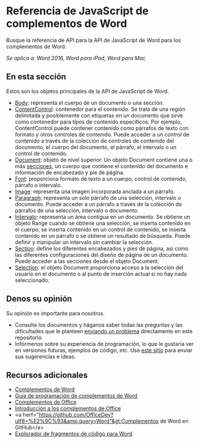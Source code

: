 # Referencia de JavaScript de complementos de Word 

Busque la referencia de API para la API de JavaScript de Word para los complementos de Word.

_Se aplica a: Word 2016, Word para iPad, Word para Mac_

## En esta sección

Estos son los objetos principales de la API de JavaScript de Word.

* [Body](word-add-ins-javascript-reference/body.md): representa el cuerpo de un documento o una sección.
* [ContentControl](word-add-ins-javascript-reference/contentcontrol.md): contenedor para el contenido. Se trata de una región delimitada y posiblemente con etiquetas en un documento que sirve como contenedor para tipos de contenido específicos. Por ejemplo, ContentControl puede contener contenido como párrafos de texto con formato y otros controles de contenido. Puede acceder a un control de contenido a través de la colección de controles de contenido del documento, el cuerpo del documento, el párrafo, el intervalo o un control de contenido.
* [Document](word-add-ins-javascript-reference/document.md): objeto de nivel superior. Un objeto Document contiene una o más [secciones](word-add-ins-javascript-reference/section.md), un cuerpo que contiene el contenido del documento e información de encabezado y pie de página.
* [Font](word-add-ins-javascript-reference/font.md): proporciona formato de texto a un cuerpo, control de contenido, párrafo o intervalo.
* [Image](word-add-ins-javascript-reference/inlinepicture.md): representa una imagen incorporada anclada a un párrafo.
* [Paragraph](word-add-ins-javascript-reference/paragraph.md): representa un solo párrafo de una selección, intervalo o documento. Puede acceder a un párrafo a través de la colección de párrafos de una selección, intervalo o documento. 
* [Intervalo](word-add-ins-javascript-reference/range.md): representa un área contigua en un documento. Se obtiene un objeto Range cuando se obtiene una selección, se inserta contenido en el cuerpo, se inserta contenido en un control de contenido, se inserta contenido en un párrafo o se obtiene un resultado de búsqueda. Puede definir y manipular un intervalo sin cambiar la selección.
* [Section](word-add-ins-javascript-reference/section.md):  define los diferentes encabezados y pies de página, así como las diferentes configuraciones del diseño de página de un documento. Puede acceder a las secciones desde el objeto Document. 
* [Selection](word-add-ins-javascript-reference/document.md#getselection): el objeto Document proporciona acceso a la selección del usuario en el documento o al punto de inserción actual si no hay nada seleccionado.

## Denos su opinión

Su opinión es importante para nosotros. 

* Consulte los documentos y háganos saber todas las preguntas y las dificultades que le planteen [enviando un problema](https://github.com/OfficeDev/office-js-docs/issues) directamente en este repositorio.
* Infórmenos sobre su experiencia de programación, lo que le gustaría ver en versiones futuras, ejemplos de código, etc. Use [este sitio](http://officespdev.uservoice.com/) para enviar sus sugerencias e ideas.

## Recursos adicionales

* [Complementos de Word](word-add-ins.md)
* [Guía de programación de complementos de Word](word-add-ins-programming-guide.md)
* [Complementos de Office](https://msdn.microsoft.com/en-us/library/office/jj220060.aspx)
* [Introducción a los complementos de Office](http://dev.office.com/getting-started/addins)
* &lt;a herf="https://github.com/OfficeDev?utf8=%E2%9C%93&amp;query=Word"&gt;Complementos de Word en GitHub&lt;/a&gt;
* [Explorador de fragmentos de código para Word](http://officesnippetexplorer.azurewebsites.net/#/snippets/word)

